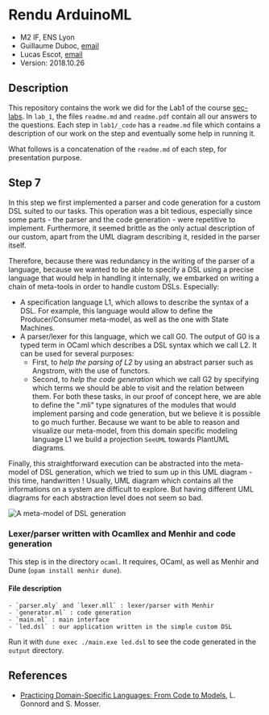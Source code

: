 # Rendu ArduinoML

  * M2 IF, ENS Lyon
  * Guillaume Duboc, [email](mailto:guillaume.duboc@ens-lyon.fr)
  * Lucas Escot, [email](mailto:lucas.escot@ens-lyon.fr)
  * Version: 2018.10.26

## Description

This repository contains the work we did for the Lab1 of the course [sec-labs](github.com/mosser/sec-labs).
In `lab_1`, the files `readme.md` and `readme.pdf` contain all our answers to the questions.
Each step in `lab1/_code` has a `readme.md` file which contains a description of our work on the step 
and eventually some help in running it. 

What follows is a concatenation of the `readme.md` of each step, for presentation purpose.


## Step 7

In this step we first implemented a parser and code generation for 
a custom DSL suited to our tasks. This operation was a bit tedious, 
especially since some parts - the parser and the code generation - were
repetitive to implement. Furthermore, it seemed brittle as the only 
actual description of our custom, apart from the UML diagram describing 
it, resided in the parser itself.

Therefore, because there was redundancy in the writing of the parser of 
a language, because we wanted to be able to specify a DSL using a
precise language that would help in handling it internally, we embarked 
on writing a chain of meta-tools in order to handle custom DSLs. Especially:
- A specification language L1, which allows to describe the
syntax of a DSL. For example, this language would allow to 
define the Producer/Consumer meta-model, as well as the one with State Machines.
- A parser/lexer for this language, which we call G0. The output of G0 is 
a typed term in OCaml which describes a DSL syntax which we call L2.
It can be used for several purposes:
    - First, to _help the parsing of L2_ by using an abstract parser such
    as Angstrom, with the use of functors. 
    - Second, to _help the code generation_ which we call G2 by specifying
    which terms we should be able to visit and the relation between them. For both these 
    tasks, in our proof of concept here, we are able to define the ".mli" 
    type signatures of the modules that would implement parsing and 
    code generation, but we believe it is possible to go much further.
Because we want to be able to reason and visualize our meta-model,
from this domain specific modeling language L1 we build a projection 
`SeeUML` towards PlantUML diagrams. 

Finally, this straightforward execution can be abstracted into the 
meta-model of DSL generation, which we tried to sum up in this UML 
diagram - this time, handwritten ! Usually, UML diagram which contains
all the informations on a system are difficult to explore. But having
different UML diagrams for each abstraction level does not seem so bad.

![A meta-model of DSL generation](http://github.com/gliboc/sec-labs/lab_1/figs/metadsl.png)


### Lexer/parser written with Ocamllex and Menhir and code generation

This step is in the directory `ocaml`.
It requires, OCaml, as well as Menhir and Dune (`opam install menhir dune`).

#### File description
    - `parser.mly` and `lexer.mll` : lexer/parser with Menhir
    - `generator.ml` : code generation
    - `main.ml` : main interface
    - `led.dsl` : our application written in the simple custom DSL

Run it with `dune exec ./main.exe led.dsl` to see the code generated in the
`output` directory.




## References

- [Practicing Domain-Specific Languages: From Code to Models](https://hal.archives-ouvertes.fr/hal-01865448/document), L. Gonnord and S. Mosser.

